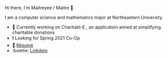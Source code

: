 Hi there, I'm Maitreyee / Maitre 👋

I am a computer science and mathematics major at Northeastern University. 

- 💭 Currently working on Charitabl-E , an application aimed at simplifying charitable donations
- ❗ Looking for Spring 2021 Co-Op
- 💾 [Résumé](https://github.com/sillygrinch/resume/blob/master/Maitreyee_Joshi_COOP_SPRING_2021_preview_(Edited).pdf)
- :bowtie: [Linkdein](https://www.linkedin.com/in/maitreyeemjoshi)
